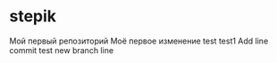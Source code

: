 # stepik
Мой первый репозиторий
Моё первое изменение
test
test1
Add line
commit test
new branch line
